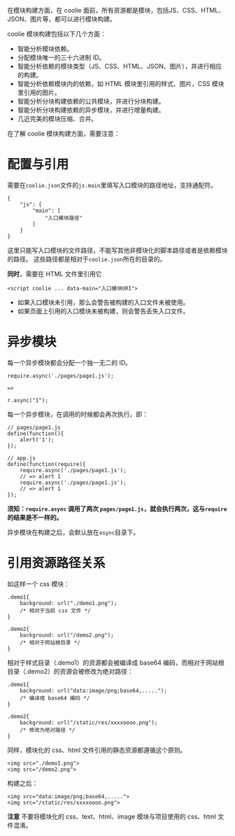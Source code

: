 在模块构建方面，在 coolie 面前，所有资源都是模块，包括JS、CSS、HTML、JSON、图片等，都可以进行模块构建。

coolie 模块构建包括以下几个方面：

- 智能分析模块依赖。
- 分配模块唯一的三十六进制 ID。
- 智能分析依赖的模块类型（JS、CSS、HTML、JSON、图片），并进行相应的构建。
- 智能分析依赖模块内的依赖，如 HTML 模块里引用的样式、图片，CSS 模块里引用的图片。
- 智能分析分块构建依赖的公共模块，并进行分块构建。
- 智能分析分块构建依赖的异步模块，并进行增量构建。
- 几近完美的模块压缩、合并。

在了解 coolie 模块构建方面，需要注意：



# 配置与引用
需要在`coolie.json`文件的`js.main`里填写入口模块的路径地址，支持通配符。

```
{
    "js": {
        "main": [
            "入口模块路径"
        ]
    }
}
```
这里只能写入口模块的文件路径，不能写其他非模块化的脚本路径或者是依赖模块的路径。
这些路径都是相对于`coolie.json`所在的目录的。

**同时**，需要在 HTML 文件里引用它
```
<script coolie ... data-main="入口模块URI">
```

- 如果入口模块未引用，那么会警告被构建的入口文件未被使用。
- 如果页面上引用的入口模块未被构建，则会警告丢失入口文件。




# 异步模块
每一个异步模块都会分配一个独一无二的 ID。
```
require.async('./pages/page1.js');

=>

r.async("1");
```

每一个异步模块，在调用的时候都会再次执行。即：
```
// pages/page1.js
define(function(){
    alert('1');
});
```

```
// app.js
define(function(require){
    require.async('./pages/page1.js');
    // => alert 1
    require.async('./pages/page1.js');
    // => alert 1
});
```

**须知：`require.async` 调用了两次 `pages/page1.js`，就会执行两次，这与`require`的结果是不一样的。**

异步模块在构建之后，会默认放在`async`目录下。


# 引用资源路径关系
如这样一个 css 模块：
```
.demo1{
    background: url("./demo1.png");
    /* 相对于当前 css 文件 */
}

.demo2{
    background: url("/demo2.png");
    /* 相对于网站根目录 */
}
```

相对于样式目录（.demo1）的资源都会被编译成 base64 编码，而相对于网站根目录（.demo2）的资源会被修改为绝对路径：
```
.demo1{
    background: url("data:image/png;base64,.....");
    /* 编译成 base64 编码 */
}

.demo2{
    background: url("/static/res/xxxxoooo.png");
    /* 修改为绝对路径 */
}
```

同样，模块化的 css、html 文件引用的静态资源都遵循这个原则。
```
<img src="./demo1.png">
<img src="/demo2.png">
```
构建之后：
```
<img src="data:image/png;base64,.....">
<img src="/static/res/xxxxoooo.png">
```

**注意**
不要将模块化的 css、text、html、image 模块与项目使用的 css、html 文件混淆。



